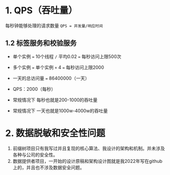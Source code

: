 # 1. QPS（吞吐量）
每秒钟能够处理的请求数量
`QPS = 并发量/响应时间`

## 1.2 标签服务和校验服务
- 单个实例 `=` 10个线程 `/` 平均0.02 `=` 每秒访问上限500次
- 多个实例 `=` 单个实例 `×` 4 `=` 每秒访问上限2000
- 一天的总访问量 `=` 86400000（一天）
- QPS：2000（每秒）

- 常规情况下 每秒也就是200-1000的吞吐量
- 常规情况下 一天也就是1000w-4000w的吞吐量

# 2. 数据脱敏和安全性问题

1. 前缀树项目只有我写过并且复现的核心算法、我设计的架构和机制。并未涉及各种与公司的安全性。
2. 数据提供者项目，一开始的设计原稿和架构设计图就是我2022年写在github上的，并且也不涉及数据安全问题。


